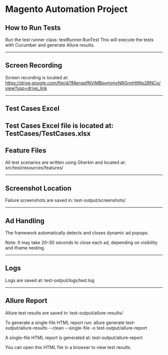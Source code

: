 # Magento Automation Project

##  How to Run Tests
Run the test runner class:
testRunner.RunTest
This will execute the tests with Cucumber and generate Allure results.

---
## Screen Recording
Screen recording is located at:
https://drive.google.com/file/d/1MangpfNViMBpvmimyN6GnnHItNp2BNCo/view?usp=drive_link

---
## Test Cases Excel
Test Cases Excel file is located at: 
TestCases/TestCases.xlsx
---
## Feature Files
All test scenarios are written using Gherkin and located at:
src/test/resources/features/

---
## Screenshot Location
Failure screenshots are saved in:
test-output/screenshots/

---

## Ad Handling
The framework automatically detects and closes dynamic ad popups.

 Note: It may take 20–30 seconds to close each ad, depending on visibility and iframe nesting.

---

## Logs

Logs are saved at: test-output/logs/test.log

---

## Allure Report
Allure test results are saved in:
test-output/allure-results/

To generate a single-file HTML report run:
allure generate test-output/allure-results --clean --single-file -o test-output/allure-report

A single-file HTML report is generated at:
test-output/allure-report

You can open this HTML file in a browser to view test results.